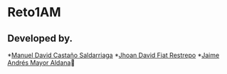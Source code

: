# Reto1AM

## Developed by.

*[Manuel David Castaño Saldarriaga](https://github.com/manuelcastano)
*[Jhoan David Fiat Restrepo](https://github.com/DavidFiat)
*[Jaime Andrés Mayor Aldana](https://github.com/AndresMayor)🚀
